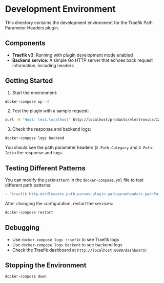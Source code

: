 # Development Environment

This directory contains the development environment for the Traefik Path Parameter Headers plugin.

## Components

- **Traefik v3**: Running with plugin development mode enabled
- **Backend service**: A simple Go HTTP server that echoes back request information, including headers

## Getting Started

1. Start the environment:

```bash
docker-compose up -d
```

2. Test the plugin with a sample request:

```bash
curl -H "Host: test.localhost" http://localhost/products/electronics/12345
```

3. Check the response and backend logs:

```bash
docker-compose logs backend
```

You should see the path parameter headers (`X-Path-Category` and `X-Path-Id`) in the response and logs.

## Testing Different Patterns

You can modify the `pathPattern` in the `docker-compose.yml` file to test different path patterns:

```yaml
- "traefik.http.middlewares.path-params.plugin.pathparamheaders.pathPattern=/products/{category}/{id}"
```

After changing the configuration, restart the services:

```bash
docker-compose restart
```

## Debugging

- Use `docker-compose logs traefik` to see Traefik logs
- Use `docker-compose logs backend` to see backend logs
- Check the Traefik dashboard at `http://localhost:8080/dashboard/`

## Stopping the Environment

```bash
docker-compose down
```